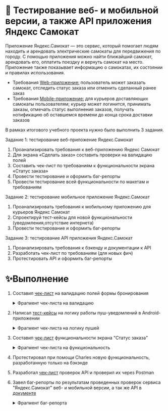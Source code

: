 # 🛴 Тестирование веб- и мобильной версии, а также API приложения Яндекс Самокат
Приложение Яндекс.Самокат — это сервис, который помогает людям находить и арендовать электрические самокаты для передвижения по городу.
С помощью приложения можно найти ближайший самокат, арендовать его, оплатить поездку и вернуть самокат на место. Приложение также показывает информацию о самокатах, их состоянии и правилах использования.

* Требования <a href="https://code.s3.yandex.net/qa/files/requirements_web_app.pdf">Web-приложение:</a> пользователь может заказать самокат, отследить статус заказа или отменить сделанный ранее заказ
* Требования <a href="https://code.s3.yandex.net/qa/files/requirements_mob_app.pdf">Mobile-приложение:</a> для курьеров доставляющих самокаты пользователям; курьер может логинится, принимать заказы, отмечать статус выполнения заказов, получать нотификацию об оставшемся времени до конца срока доставки заказов

В рамках итогового учебного проекта нужно было выполнить 3 задания.

Задание 1: тестирование веб-приложение Яндекс.Самокат
1. Проанализировать требования к веб-приложению Яндекс Самокат
2. Для экрана «Сделать заказ» составить проверки на валидацию полей
3. Составить чек-лист по требованиям к функциональности экрана «Статус заказа»
4. Провести тестирование и оформить баг-репорты
5. Провести тестирование всей функциональности по макетам и требованиям
   
Задание 2: тестирование мобильное приложение Яндекс.Самокат
1. Проанализировать требования к мобильному приложению для курьеров Яндекс Самокат
2. Спроектируй тест-кейсы для новой функциональности (уведомления,отсутствие интернета)
3. Провести тестирование и оформить баг-репорты 
   
Задание 3: тестирование API приложения Яндекс.Самокат
1. Проанализировать требования к бэкенду и документации к API
2. Разработать чек-лист по требованиям (для новых фич)
3. Протестировать API и оформить баг-репорты 

# ✨Выполнение 
1. Составил <a href="https://docs.google.com/spreadsheets/d/1uzPVdP-kgTwLOfbLp3GWD7RPOQ6pR4KbWFJHHCqXnKI/edit?gid=1540465171#gid=1540465171">чек-лист</a> на валидацию полей формы бронирования
     <details>
  	       <summary>Фрагмент чек-листа на валидацию</summary>
              
	![Описание изображения](https://github.com/Art8m1s/QA-YA-DiplomProject/blob/main/Valid.png)

  	</details>
2. Написал <a href="https://docs.google.com/spreadsheets/d/1uzPVdP-kgTwLOfbLp3GWD7RPOQ6pR4KbWFJHHCqXnKI/edit?gid=424948590#gid=424948590">тест-кейсы</a> на логику работы пуш-уведомлений в Android-приложении
     <details>
  	       <summary>Фрагмент чек-листа на логику пушей</summary>
              
	![Описание изображения](https://github.com/Art8m1s/QA-YA-DiplomProject/blob/main/mobpush.png)

  	</details> 
4. Составил <a href="https://docs.google.com/spreadsheets/d/1uzPVdP-kgTwLOfbLp3GWD7RPOQ6pR4KbWFJHHCqXnKI/edit?gid=943703744#gid=943703744">чек-лист</a> функциональности экрана "Статус заказа"
     <details>
  	       <summary>Фрагмент чек-листа на функциональность</summary>
              
	![Описание изображения](https://github.com/Art8m1s/QA-YA-DiplomProject/blob/main/ststus%20sceen.png)

  	</details>
6. Протестировал при помощи Charles новую функциональность, разработанную только на бэкэнде
7. Разработал <a href="https://docs.google.com/spreadsheets/d/1uzPVdP-kgTwLOfbLp3GWD7RPOQ6pR4KbWFJHHCqXnKI/edit?gid=336872680#gid=336872680">чек-лист</a> проверок API и проверил их через Postman
8. Завел баг-репорты по результатам проведенных проверок сервиса "Яндекс.Самокат" веб- и мобильной версии, а так же API в <a href="https://docs.google.com/spreadsheets/d/1xZYz8N9SK8DlYkQlmKxijGeF2GXOMADMx0yOeDHJ3j0/edit?gid=324053088#gid=324053088">документе</a>
    <details>
  	       <summary>Фрагмент баг-репорта</summary>
              
	![Описание изображения](https://github.com/Art8m1s/QA-YA-DiplomProject/blob/main/bugrep.png)

  	</details>
